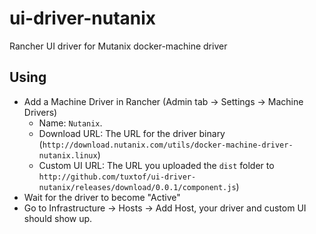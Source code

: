 # ui-driver-nutanix
Rancher UI driver for Mutanix docker-machine driver


## Using

* Add a Machine Driver in Rancher (Admin tab -> Settings -> Machine Drivers)
  * Name: `Nutanix`.
  * Download URL: The URL for the driver binary (`http://download.nutanix.com/utils/docker-machine-driver-nutanix.linux`)
  * Custom UI URL: The URL you uploaded the `dist` folder to `http://github.com/tuxtof/ui-driver-nutanix/releases/download/0.0.1/component.js`)
* Wait for the driver to become "Active"
* Go to Infrastructure -> Hosts -> Add Host, your driver and custom UI should show up.
